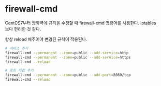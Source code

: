 # firewall-cmd

CentOS7부터 방화벽에 규칙을 수정할 때 firewall-cmd 명령어를 사용한다. iptables보다 편리한 것 같다.

항상 reload 해주어야 변경된 규칙이 적용된다.

```bash
# 서비스 추가
firewall-cmd --permanent --zone=public --add-service=http
firewall-cmd --permanent --zone=public --add-service=https
firewall-cmd --reload

# 포트 직접 추가
firewall-cmd --permanent --zone=public --add-port=8080/tcp
firewall-cmd --reload
```

